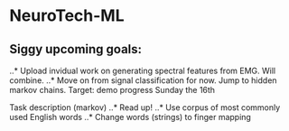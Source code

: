 # NeuroTech-ML

## Siggy upcoming goals:
..* Upload invidual work on generating spectral features from EMG. Will combine.
..* Move on from signal classification for now. Jump to hidden markov chains. Target: demo progress Sunday the 16th 

Task description (markov)
..* Read up!
..* Use corpus of most commonly used English words
..* Change words (strings) to finger mapping
